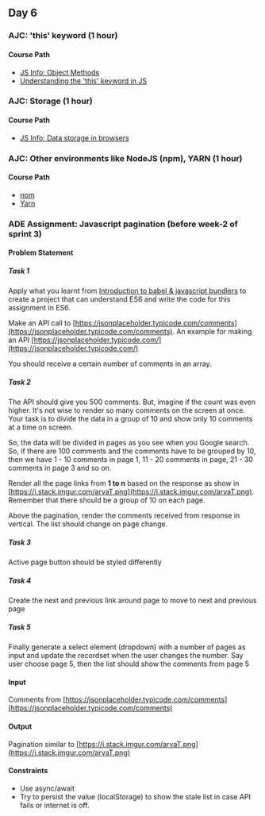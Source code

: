## Day 6

### AJC: 'this' keyword (1 hour)
#### Course Path
- [JS Info: Object Methods](https://javascript.info/object-methods)
- [Understanding the 'this' keyword in JS](https://medium.com/quick-code/understanding-the-this-keyword-in-javascript-cb76d4c7c5e8)


### AJC: Storage (1 hour)
#### Course Path
- [JS Info: Data storage in browsers](https://javascript.info/data-storage)


### AJC: Other environments like NodeJS (npm), YARN (1 hour)
#### Course Path
- [npm](https://thecodebarbarian.com/an-introduction-to-npm)
- [Yarn](https://medium.com/@jpblancoder/yarn-all-the-things-67a5b9839152)

### ADE Assignment: Javascript pagination (before week-2 of sprint 3)
#### Problem Statement
##### Task 1
Apply what you learnt from [Introduction to babel & javascript bundlers](https://medium.com/backticks-tildes/introduction-to-babel-and-javascript-bundlers-fe6165de197c) to create a project that can understand ES6 and write the code for this assignment in ES6.

Make an API call to [https://jsonplaceholder.typicode.com/comments](https://jsonplaceholder.typicode.com/comments). An example for making an API [https://jsonplaceholder.typicode.com/](https://jsonplaceholder.typicode.com/)

You should receive a certain number of comments in an array.

##### Task 2
The API should give you 500 comments. But, imagine if the count was even higher. It's not wise to render so many comments on the screen at once. Your task is to divide the data in a group of 10 and show only 10 comments at a time on screen.

So, the data will be divided in pages as you see when you Google search. So, if there are 100 comments and the comments have to be grouped by 10, then we have 1 - 10 comments in page 1, 11 - 20 comments in page, 21 - 30 comments in page 3 and so on.

Render all the page links from **1 to n** based on the response as show in [https://i.stack.imgur.com/arvaT.png](https://i.stack.imgur.com/arvaT.png). Remember that there should be a group of 10 on each page.

Above the pagination, render the comments received from response in vertical. The list should change on page change.

##### Task 3
Active page button should be styled differently

##### Task 4
Create the next and previous link around page to move to next and previous page

##### Task 5
Finally generate a select element (dropdown) with a number of pages as input and update the recordset when the user changes the number. Say user choose page 5, then the list should show the comments from page 5

#### Input
Comments from [https://jsonplaceholder.typicode.com/comments](https://jsonplaceholder.typicode.com/comments)

#### Output
Pagination similar to [https://i.stack.imgur.com/arvaT.png](https://i.stack.imgur.com/arvaT.png)

#### Constraints
- Use async/await
- Try to persist the value (localStorage) to show the stale list in case API fails or internet is off.

